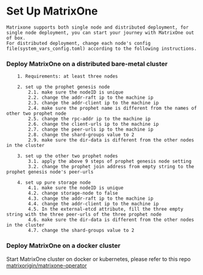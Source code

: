 # **Set Up MatrixOne**
    Matrixone supports both single node and distributed deployment, for single node deployment, you can start your journey with MatrixOne out of box.
    For distributed deployment, change each node's config file(system_vars_config.toml) according to the following instructions.
### **Deploy MatrixOne on a distributed bare-metal cluster**
```
    1. Requirements: at least three nodes

    2. set up the prophet genesis node
        2.1. make sure the nodeID is unique
        2.2. change the addr-raft ip to the machine ip
        2.3. change the addr-client ip to the machine ip
        2.4. make sure the prophet name is different from the names of other two prophet node
        2.5. change the rpc-addr ip to the machine ip
        2.6. change the client-urls ip to the machine ip
        2.7. change the peer-urls ip to the machine ip
        2.8. change the shard-groups value to 2
        2.9. make sure the dir-data is different from the other nodes in the cluster

    3. set up the other two prophet nodes
        3.1. apply the above 9 steps of prophet genesis node setting
        3.2. change the prophet join address from empty string to the prophet genesis node's peer-urls
   
    4. set up pure storage node
        4.1. make sure the nodeID is unique
        4.2. change storage-node to false
        4.3. change the addr-raft ip to the machine ip
        4.4. change the addr-client ip to the machine ip
        4.5. In the external-etcd attribute, fill the three empty string with the three peer-urls of the three prophet node
        4.6. make sure the dir-data is different from the other nodes in the cluster
        4.7. change the shard-groups value to 2
```

### **Deploy MatrixOne on a docker cluster**
Start MatrixOne cluster on docker or kubernetes, please refer to this repo [matrixorigin/matrixone-operator](https://github.com/matrixorigin/matrixone-operator)                                  
